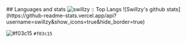 
<div class="begin-examples"></div>
## Languages and stats
<img src="https://github-readme-stats.vercel.app/api/top-langs/?username=swillzy&langs_count=10&theme=tokyonight&layout=compact" alt="swillzy :: Top Langs" />
![Swillzy's github stats](https://github-readme-stats.vercel.app/api?username=swillzy&show_icons=true&hide_border=true)
<div class="end-examples"></div>

![#f03c15](https://placehold.it/15/f03c15/000000?text=+) `#f03c15`

